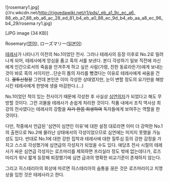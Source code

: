 ![rosemary1.jpg](//rv.wkcdn.net/http://rigvedawiki.net/r1/pds/_eb_a1_9c_ec_a6_
88_eb_a7_88_eb_a6_ac_28_ed_81_b4_eb_a0_88_ec_9d_b4_eb_aa_a8_ec_96_b4_29/rosema
ry1.jpg)

[JPG image (34 KB)]

  
Rosemary([영어](%EC%98%81%EC%96%B4.md)),
ローズマリー([일본어](%EC%9D%BC%EB%B3%B8%EC%96%B4.md))

[테레사](%ED%85%8C%EB%A0%88%EC%82%AC.md)가 나타나기 이전의 No.1이었던 전사. 그러나 테레사의 등장 이후로
No.2로 밀려나게 되어, 테레사에게 앙심을 품고 흑의 서를 보낸다. 본디 각성하기 일보 직전에 자신에게 인간으로서의 죽음을 안겨주게 하고
싶은 사람(가령, 친한 동료라든가)에게 보내는 것이 바로 흑의 서이지만...단순히 톱의 자리를 뺐겼다는 이유로 테레사에게 싸움을 건다.
<del>결투신청장</del> 그런데 본인은 이미 각성한 상태였지만, 눈이 변할 정도의 요기만을 해방시킨 테레사에게 한방에 생을
마감한다.(...)

No.1이었던 적이 있는 전사이기 때문에 각성한 후 사실상 [심연의자](%EC%8B%AC%EC%97%B0%EC%9D%98%20%EC%9E%90.md)가 되었다고 해도 무방할 것이다. 그런 괴물을
테레사가 손쉽게 처리한 것이다. 작품 내에서 조직 역사상 최강의 전사였다는 테레사의 강함을 <del>자기 한몸 희생하여</del> 독자들에게
보여주는 역할을 한 것이다.

다만, 작중에서 언급된 '심연이 심연인 이유'에 대한 설정 대로라면 이미 더 강력한 No.1의 출현으로 No.2에 물러난 상태에서의
각성이었으므로 심연에는 미치지 못했을 가능성도 있다. 반대로 No.1에 대한 강한 집착과 테레사에 대한 질투심 등의 강한 감정을 가지고
스스로 각성했기에 심연급의 각성자가 되었을 수도 있다. 애당초 전사 시절의 테레사가 싸운 심연급 각성자는 로즈마리를 제외하면 프리실라 정도
밖에 없는데다가, 로즈마리가 워낙 짧게 등장해 퇴장했기에 심연 급과의 명확한 비교기준이 존재하지 않는다.

그리고 히스테리아의 회상에 따르면 히스테리아의 숨통을 끊은 것은 로즈마리이고 치명상을 입힌 것은 테레사라고 한다.

